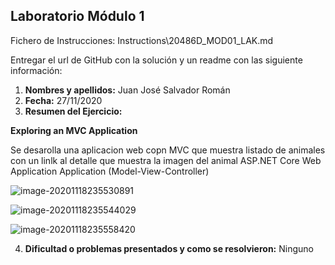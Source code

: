 ## Laboratorio Módulo 1

Fichero de Instrucciones: Instructions\20486D_MOD01_LAK.md

Entregar el url de GitHub con la solución y un readme con las siguiente información:

1. **Nombres y apellidos:** Juan José Salvador Román
2. **Fecha:** 27/11/2020
3. **Resumen del Ejercicio:** 


**Exploring an MVC Application**

Se desarolla una aplicacion web copn MVC que muestra listado de animales con un linlk al detalle que muestra la imagen del animal
ASP.NET Core Web Application
  Application (Model-View-Controller)



![image-20201118235530891](https://github.com/JuanjoSalva/Exploring-an-MVC-Application/blob/master/images/image-20201118235530891.png)

![image-20201118235544029](https://github.com/JuanjoSalva/Exploring-an-MVC-Application/blob/master/images/image-20201118235544029.png)

![image-20201118235558420](https://github.com/JuanjoSalva/Exploring-an-MVC-Application/blob/master/images/image-20201118235558420.png)


4. **Dificultad o problemas presentados y como se resolvieron:** Ninguno
